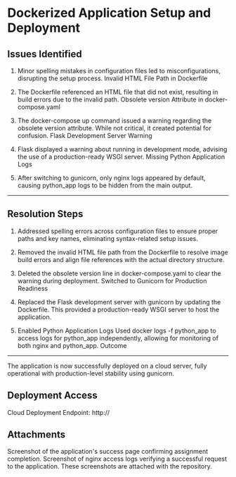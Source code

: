# Dockerized Application Setup and Deployment
## Issues Identified

1. Minor spelling mistakes in configuration files led to misconfigurations, disrupting the setup process.
Invalid HTML File Path in Dockerfile

2. The Dockerfile referenced an HTML file that did not exist, resulting in build errors due to the invalid path.
Obsolete version Attribute in docker-compose.yaml

3. The docker-compose up command issued a warning regarding the obsolete version attribute. While not critical, it created potential for confusion.
Flask Development Server Warning

4. Flask displayed a warning about running in development mode, advising the use of a production-ready WSGI server.
Missing Python Application Logs

5. After switching to gunicorn, only nginx logs appeared by default, causing python_app logs to be hidden from the main output.
---
## Resolution Steps

1. Addressed spelling errors across configuration files to ensure proper paths and key names, eliminating syntax-related setup issues.

2. Removed the invalid HTML file path from the Dockerfile to resolve image build errors and align file references with the actual directory structure.

3. Deleted the obsolete version line in docker-compose.yaml to clear the warning during deployment.
Switched to Gunicorn for Production Readiness

4. Replaced the Flask development server with gunicorn by updating the Dockerfile.
This provided a production-ready WSGI server to host the application.

5. Enabled Python Application Logs
Used docker logs -f python_app to access logs for python_app independently, allowing for monitoring of both nginx and python_app.
Outcome
---
The application is now successfully deployed on a cloud server, fully operational with production-level stability using gunicorn.

## Deployment Access
Cloud Deployment Endpoint: http://<insert-cloud-ip-address>

## Attachments
Screenshot of the application's success page confirming assignment completion.
Screenshot of nginx access logs verifying a successful request to the application.
These screenshots are attached with the repository.
